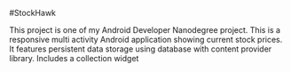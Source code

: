 #StockHawk

This project is one of my Android Developer Nanodegree project. This is a responsive multi
activity Android application showing current stock prices. It features persistent data storage using database 
with content provider library. Includes a collection widget
